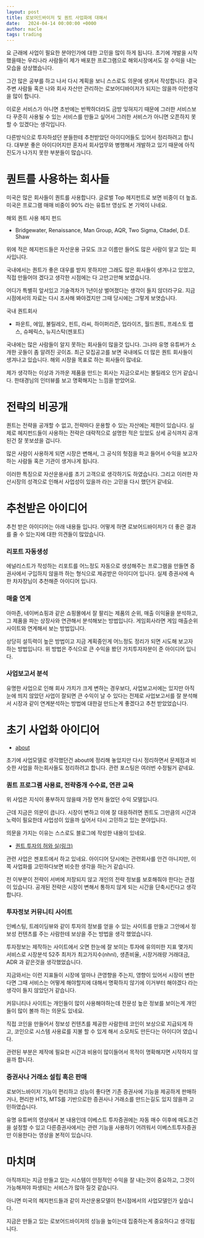 ```yaml
---
layout: post
title: 로보어드바이저 및 퀀트 사업화에 대해서
date:   2024-04-14 00:00:00 +0000
author: macle
tags: trading
---
```


요 근래에 사업이 필요한 분야인가에 대한 고민을 많이 하게 됩니다. 초기에 개발을 시작했을때는 우리나라 사람들이 제가 배포한 프로그램으로 해외시장에서도 잘 수익을 내는 모습을 상상했습니다.

그간 많은 공부를 하고 나서 다시 계획을 보니 스스로도 의문에 생겨서 작성합니다. 결국 주변 사람들 혹은 나와 회사 자산만 관리하는 로보어디바이저가 되지는 않을까 이런생각을 많이 합니다.

이로운 서비스가 아니면 초반에는 반짝하더라도 금방 잊혀지기 때문에 그러한 서비스보다 꾸준히 사용될 수 있는 서비스를 만들고 싶어서 그러한 서비스가 아니면 오픈하지 못할 수 있겠다는 생각입니다.

다른방식으로 투자하셨던 분들한테 추천받았던 아이디어들도 있어서 정리하려고 합니다. 대부분 좋은 아이디어지만 혼자서 회사업무와 병행해서 개발하고 있기 때문에 아직 진도가 나가지 못한 부분들이 많습니다.


# 퀀트를 사용하는 회사들

미국은 많은 회사들이 퀀트를 사용합니다. 글로벌 Top 헤지펀트로 보면 비중이 더 높죠. 미국은 프로그램 매매 비중이 90% 라는 유튜브 영상도 본 기억이 나네요.

해외 퀀트 사용 헤지 펀드
- Bridgewater, Renaissance, Man Group, AQR, Two Sigma, Citadel, D.E. Shaw 

위에 적은 헤지펀드들은 자산운용 규모도 크고 이름만 들어도 많은 사람이 알고 있는 회사입니다. 

국내에서는 퀀트가 좋은 대우를 받지 못하지만 그래도 많은 회사들이 생겨나고 있었고, 직접 만들어야 겠다고 생각한 시점에는 다 고만고만해 보였습니다. 

어디가 특별히 앞서있고 기술격차가 1년이상 벌어졌다는 생각이 들지 않더라구요. 지금 시점에서의 자료는 다시 조사해 봐야겠지만 그때 당시에는 그렇게 보엿습니다.

국내 퀀트회사
- 파운트, 에임, 불릴레오, 핀트, 라씨, 하이퍼리즌, 업라이즈, 월드퀀트, 프레스토 랩스, 슈페릭스, 뉴지스탁(젠포트)

국내에는 많은 사람들이 알지 못하는 회사들이 많을것 입니다. 그나마 유명 유튜버가 소개한 곳들이 좀 알려진 곳이죠. 최근 모집공고를 보면 국내에도 더 많은 퀀트 회사들이 생겨나고 있습니다. 해외 시장을 목표로 하는 회사들이 많네요.

제가 생각하는 이상과 가까운 제품을 만드는 회사는 지금으로서는 불릴레오 인거 같습니다. 한태경님의 인터뷰를 보고 명확해지는 느낌을 받았어요.

# 전략의 비공개

퀀트는 전략을 공개할 수 없고, 전략마다 운용할 수 있는 자산에는 제한이 있습니다. 실제로 헤지펀드들이 사용하는 전략은 대략적으로 설명한 적은 있었도 상세 공식까지 공개된건 잘 못보셨을 겁니다.

많은 사람이 사용하게 되면 시장은 변해서, 그 공식의 헛점을 파고 들어서 수익을 보고자 하는 사람들 혹은 기관이 생겨나게 됩니다.

이러한 특징으로 자산운용사를 초기 고객으로 생각하기도 하였습니다. 그리고 이러한 자산시장의 성격으로 인해서 사업성이 있을까 라는 고민을 다시 했던거 같네요.

# 추천받은 아이디어
추천 받은 아이디어는 아래 내용들 입니다. 어떻게 하면 로보어드바이저가 더 좋은 결과를 줄 수 있는지에 대한 의견들이 많았습니다.

### 리포트 자동생성

에널리스트가 작성하는 리포트를 어느정도 자동으로 생성해주는 프로그램을 만들면 증권사에서 구입하지 않을까 하는 형식으로 제공받은 아이디어 입니다. 실제 증권사에 속한 차자장님이 추천해준 아이디어 입니다.

### 매출 연계

아마존, 네이버쇼핑과 같은 쇼핑몰에서 잘 팔리는 제품의 순위, 매출 이익율을 분석하고, 그 제품을 파는 상장사와 연관해서 분석해보는 방법입니다. 게임회사라면 게임 매출순위 사이트와 연계해서 보는 방법입니다.

상당히 설득력이 높은 방법이고 지금 계획중인게 어느정도 정리가 되면 시도해 보고자 하는 방법입니다. 위 방법은 주식으로 큰 수익을 봤던 가치투자자분이 준 아이디어 입니다.

### 사업보고서 분석

유명한 사업으로 인해 회사 가치가 크게 변하는 경우보다, 사업보고서에는 있지만 아직 눈에 띄지 않았던 사업이 잘되면 큰 수익이 날 수 있다는 전제로 사업보고서를 잘 분석해서 시장과 같이 연계분석하는 방법에 대한걸 만드는게 좋겠다고 추천 받았었습니다.

# 초기 사업화 아이디어
    
- [about](https://runon.io/about)

초기에 사업모델로 생각했던건 about에 정리해 놓았지만 다시 정리하면서 문제점과 비슷한 사업을 하는회사들도 정리하려고 합니다. 관련 포스팅은 여러번 수정될거 같네요.

### 퀀트 프로그램 사용료, 전략중개 수수료, 연관 교육
위 사업은 지식이 풍부하지 않을때 가장 먼저 들었던 수익 모델입니다. 

근데 지금은 의문이 큽니다. 시장이 변하고 이에 잘 대응하려면 퀀트도 그만큼의 시간과 노력이 필요한데 사업성이 있을까 싶어서 다시 고민하고 있는 분야입니다.

의문을 가지는 이유는 스스로도 블로그에 작성한 내용이 있네요.
- [퀀트 투자의 허와 실(링크)](https://runon.io/2024/04/09/quant_good_bad/)

관련 사업은 젠포트에서 하고 있네요. 아이디어 당시에는 관련회사를 안건 아니지만, 이쪽 사업화를 고민하다보면 비슷한 생각을 하는거 같습니다.

전 이부분이 전략이 서버에 저장되지 않고 개인의 전략 정보를 보호해줘야 한다는 관점이 있습니다. 공개된 전략은 시장이 변해서 통하지 않게 되는 시간을 단축시킨다고 생각합니다.

### 투자정보 커뮤니티 사이트

인베스팅, 트레이딩뷰와 같이 투자의 정보를 얻을 수 있는 사이트를 만들고 그안에서 정보성 컨텐츠를 주는 사람한테 보상을 주는 방법을 생각 했었습니다.

투자정보는 제작하는 사이트에서 오면 한눈에 잘 보이는 투자에 유의미한 지표 몇가지 서비스로 시장분석 52주 최저가 최고가지수(nhnl), 생존비율, 시장거래량 거래대금, ADR 과 같은것을 생각했었습니다.

지금와서는 이런 지표들이 시장에 얼마나 큰영향을 주는지, 영향이 있어서 시장이 변한다면 그때 서비스는 어떻게 해야할지에 대해서 명확하지 않기에 이거부터 해야겠다 라는 생각이 들지 않았던거 같습니다.

커뮤니티나 사이트는 개인들이 많이 사용해야하는데 전문성 높은 정보를 보이는게 개인들이 많이 볼까 하는 의문도 있네요.

직접 코인을 만들어서 정보성 컨텐츠를 제공한 사람한테 코인이 보상으로 지급되게 하고, 코인으로 시스템 사용료를 지불 할 수 있게 해서 소모처도 만든다는 아이디어 였습니다.

관련된 부분은 제작에 필요한 시간과 비용이 많이들어서 목적이 명확해지면 시작하지 않을까 합니다.

### 증권사나 거래소 설립 혹은 판매
로보어느바이저 기능이 편리하고 성능이 좋다면 기존 증권사에 기능을 제공하게 판매하거나, 편리한 HTS, MTS를 기반으로한 증권사나 거래소를 만드는길도 있지 않을까 고민하였습니다.

유명 유튜버의 영상에서 본 내용인데 이베스트 투자증권에는 자동 매수 이후에 매도조건을 설정할 수 있고 다른증권사에서는 관련 기능을 사용하기 어려워서 이베스트투자증권만 이용한다는 영상을 본적이 있습니다.



# 마치며

아직까지는 지금 만들고 있는 시스템이 안정적인 수익을 잘 내는것이 중요하고, 그것이 가능해져야 파생되는 서비스가 많아 질것 같습니다.

아니면 미국의 헤지펀드들과 같이 자산운용모델이 현시점에서의 사업모델인가 싶습니다.

지금은 만들고 있는 로보어드바이저의 성능을 높이는데 집중하는게 중요하다고 생각됩니다.
